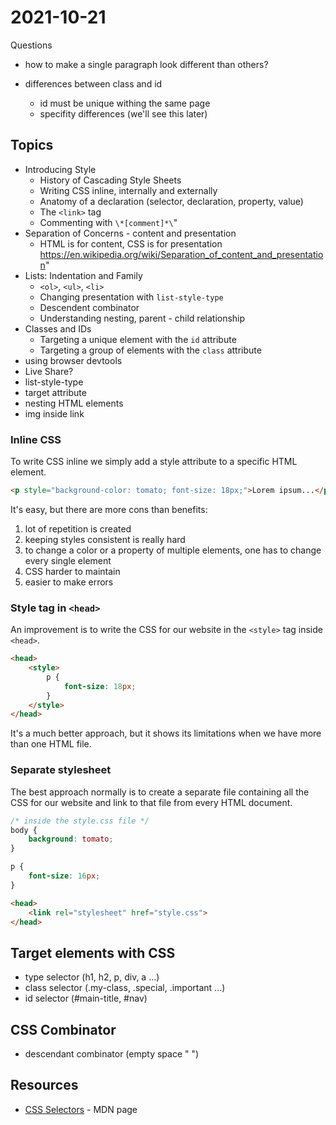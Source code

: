 # 2021-10-21


Questions

- how to make a single paragraph look different than others?

- differences between class and id
  - id must be unique withing the same page
  - specifity differences (we'll see this later)


## Topics

- Introducing Style
    - History of Cascading Style Sheets
    - Writing CSS inline, internally and externally
    - Anatomy of a declaration (selector, declaration, property, value)
    - The `<link>` tag
    - Commenting with `\*[comment]*\`"
- Separation of Concerns - content and presentation
    - HTML is for content, CSS is for presentation
    https://en.wikipedia.org/wiki/Separation_of_content_and_presentation"
- Lists: Indentation and Family
    - `<ol>`, `<ul>`, `<li>`
    - Changing presentation with `list-style-type`
    - Descendent combinator
    - Understanding nesting, parent - child relationship
- Classes and IDs
    - Targeting a unique element with the `id` attribute
    - Targeting a group of elements with the `class` attribute
- using browser devtools
- Live Share?
- list-style-type
- target attribute
- nesting HTML elements
- img inside link


### Inline CSS

To write CSS inline we simply add a style attribute to a specific HTML element.

```html
<p style="background-color: tomato; font-size: 18px;">Lorem ipsum...</p>
```

It's easy, but there are more cons than benefits:

1. lot of repetition is created
2. keeping styles consistent is really hard
3. to change a color or a property of multiple elements, one has to change  every single element
4. CSS harder to maintain
5. easier to make errors

### Style tag in `<head>`

An improvement is to write the CSS for our website in the `<style>` tag inside `<head>`.

```html
<head>
    <style>
        p {
            font-size: 18px;
        }
    </style>
</head>
```

It's a much better approach, but it shows its limitations when we have more than one HTML file.

### Separate stylesheet

The best approach normally is to create a separate file containing all the CSS for our website and link to that file from every HTML document.

```css
/* inside the style.css file */
body {
    background: tomato;
}

p {
    font-size: 16px;
}
```

```html
<head>
    <link rel="stylesheet" href="style.css">
</head>
```


## Target elements with CSS

- type selector (h1, h2, p, div, a ...)
- class selector (.my-class, .special, .important ...)
- id selector (#main-title, #nav)

## CSS Combinator

- descendant combinator (empty space " ")


## Resources

- [CSS Selectors](https://developer.mozilla.org/en-US/docs/Web/CSS/CSS_Selectors) - MDN page
